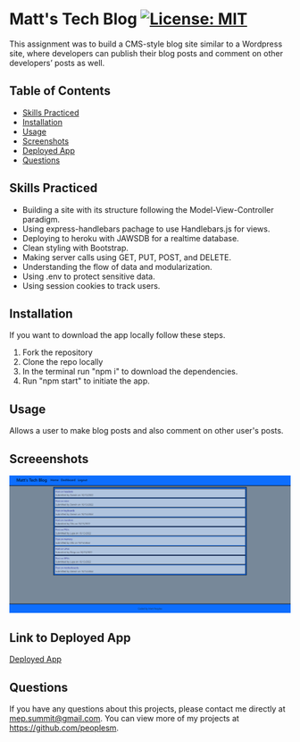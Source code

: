 # Matt's Tech Blog [![License: MIT](https://img.shields.io/badge/License-MIT-blue.svg)](https://opensource.org/licenses/MIT)

This assignment was to build a CMS-style blog site similar to a Wordpress site, where developers can publish their blog posts and comment on other developers’ posts as well.

## Table of Contents

- [Skills Practiced](#skills-practiced)
- [Installation](#installation)
- [Usage](#usage)
- [Screenshots](#screeenshots)
- [Deployed App](#link-to-deployed-app)
- [Questions](#questions)

## Skills Practiced

- Building a site with its structure following the Model-View-Controller paradigm.
- Using express-handlebars pachage to use Handlebars.js for views.
- Deploying to heroku with JAWSDB for a realtime database.
- Clean styling with Bootstrap.
- Making server calls using GET, PUT, POST, and DELETE.
- Understanding the flow of data and modularization.
- Using .env to protect sensitive data.
- Using session cookies to track users.

## Installation

If you want to download the app locally follow these steps.

1. Fork the repository
2. Clone the repo locally
3. In the terminal run "npm i" to download the dependencies.
4. Run "npm start" to initiate the app.

## Usage

Allows a user to make blog posts and also comment on other user's posts.

## Screeenshots

![alt text](./public/assets/images/tech-blog-ss.png)

## Link to Deployed App

[Deployed App](https://guarded-chamber-72241.herokuapp.com/)

## Questions

If you have any questions about this projects, please contact me directly at mep.summit@gmail.com. You can view more of my projects at https://github.com/peoplesm.
